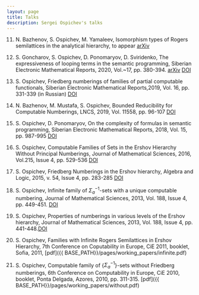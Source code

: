 ```yaml
---
layout: page
title: Talks
description: Sergei Ospichev's talks
---
```




<!--#### <u>The effects of increased eye contact on feeding portions</u>
*In this paper I estimate the effect of increased eye contact on the size of feeding portions delivered by my humans. Over a period of several months I varied the amount of time I spent in locked eye contact with my masters while secretely recording the total amount of food provided each day. The results incidate that the relationship between eye contact and portion size is concave, in that as eye contact increases, the portion size increases up until a point where it begins to decrease. Future research will examine whether time spent cuddling exhibits a similar relationship.*

[click here for the most recent version of the paper]({{ BASE_PATH}}/pages/working_papers/sample-working-paper.pdf)
-->

11. N. Bazhenov, S. Ospichev, M. Yamaleev, Isomorphism types of Rogers semilattices in the analytical hierarchy, to appear [arXiv](https://arxiv.org/abs/1912.05226)

10. S. Goncharov, S. Ospichev, D. Ponomaryov, D. Sviridenko, The expressiveness of looping terms in the semantic programming, Siberian Electronic Mathematical Reports, 2020, Vol.~17, pp. 380-394. [arXiv](https://arxiv.org/abs/1912.02731)  [DOI](https://doi.org/10.33048/semi.2020.17.024)	
	
9. S. Ospichev, Friedberg numberings of families of partial computable functionals, Siberian Electronic Mathematical Reports,2019, Vol. 16, pp. 331-339 (in Russian) [DOI](https://doi.org/10.33048/semi.2019.16.020)	
	
8. N. Bazhenov, M. Mustafa, S. Ospichev, Bounded Reducibility for Computable Numberings, LNCS, 2019, Vol. 11558, pp. 96-107  [DOI](https://doi.org/10.1007/978-3-030-22996-2_9)
	
7. S. Ospichev, D. Ponomaryov, On the complexity of formulas in semantic programming, Siberian Electronic Mathematical Reports, 2018, Vol. 15, pp. 987-995 [DOI](https://doi.org/10.17377/semi.2018.15.083)

6. S. Ospichev, Computable Families of Sets in the Ershov Hierarchy Without Principal Numberings, Journal of Mathematical Sciences, 2016, Vol.215, Issue 4, pp. 529-536 [DOI](https://doi.org/10.17377/semi.2018.15.083)

5. S. Ospichev, Friedberg Numberings in the Ershov hierarchy, Algebra and Logic, 2015, v. 54, Issue 4, pp. 283-285 [DOI](https://doi.org/10.1007/s00153-014-0402-y)

4. S. Ospichev, Infinite family of $\Sigma_a^{-1 }$-sets with a unique computable numbering, Journal of Mathematical Sciences, 2013, Vol. 188, Issue 4, pp. 449-451. [DOI](https://doi.org/10.1007/s10958-012-1141-4)

3. S. Ospichev, Properties of numberings in various levels of the Ershov hierarchy, Journal of Mathematical Sciences, 2013, Vol. 188, Issue 4, pp. 441-448.[DOI](https://doi.org/10.1007/s10958-012-1140-5)

2. S. Ospichev, Families with Infinite Rogers Semilattices in Ershov Hierarchy, 7th Conference on Coputability in Europe, CiE 2011, booklet, Sofia, 2011, [pdf]({{ BASE_PATH}}/pages/working_papers/infinite.pdf)

1.  S. Ospichev, Computable family of {$\Sigma^{-1}_a$}-sets without Friedberg numberings, 6th Conference on Computability in Europe, CiE 2010, booklet, Ponta Delgada, Azores, 2010, pp. 311-315. [pdf]({{ BASE_PATH}}/pages/working_papers/without.pdf)

<!-- Note: this is how to write a comment in HTML. Everything in here won't show up on your webpage.-->

<!--
To increase the size of the title, use fewer # in front of the paper title.
To decrease the size of the title, use more #. 
To remove the italics, remove the * before and after the description
To remove the underline from the title, remove the <u> tags (<u> and </u>)
-->
